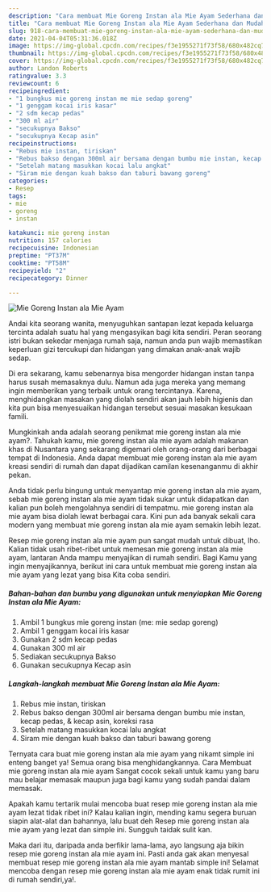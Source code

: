 ```yaml
---
description: "Cara membuat Mie Goreng Instan ala Mie Ayam Sederhana dan Mudah Dibuat"
title: "Cara membuat Mie Goreng Instan ala Mie Ayam Sederhana dan Mudah Dibuat"
slug: 918-cara-membuat-mie-goreng-instan-ala-mie-ayam-sederhana-dan-mudah-dibuat
date: 2021-04-04T05:31:36.018Z
image: https://img-global.cpcdn.com/recipes/f3e1955271f73f58/680x482cq70/mie-goreng-instan-ala-mie-ayam-foto-resep-utama.jpg
thumbnail: https://img-global.cpcdn.com/recipes/f3e1955271f73f58/680x482cq70/mie-goreng-instan-ala-mie-ayam-foto-resep-utama.jpg
cover: https://img-global.cpcdn.com/recipes/f3e1955271f73f58/680x482cq70/mie-goreng-instan-ala-mie-ayam-foto-resep-utama.jpg
author: Landon Roberts
ratingvalue: 3.3
reviewcount: 6
recipeingredient:
- "1 bungkus mie goreng instan me mie sedap goreng"
- "1 genggam kocai iris kasar"
- "2 sdm kecap pedas"
- "300 ml air"
- "secukupnya Bakso"
- "secukupnya Kecap asin"
recipeinstructions:
- "Rebus mie instan, tiriskan"
- "Rebus bakso dengan 300ml air bersama dengan bumbu mie instan, kecap pedas, &amp; kecap asin, koreksi rasa"
- "Setelah matang masukkan kocai lalu angkat"
- "Siram mie dengan kuah bakso dan taburi bawang goreng"
categories:
- Resep
tags:
- mie
- goreng
- instan

katakunci: mie goreng instan 
nutrition: 157 calories
recipecuisine: Indonesian
preptime: "PT37M"
cooktime: "PT58M"
recipeyield: "2"
recipecategory: Dinner

---
```



![Mie Goreng Instan ala Mie Ayam](https://img-global.cpcdn.com/recipes/f3e1955271f73f58/680x482cq70/mie-goreng-instan-ala-mie-ayam-foto-resep-utama.jpg)

Andai kita seorang wanita, menyuguhkan santapan lezat kepada keluarga tercinta adalah suatu hal yang mengasyikan bagi kita sendiri. Peran seorang istri bukan sekedar menjaga rumah saja, namun anda pun wajib memastikan keperluan gizi tercukupi dan hidangan yang dimakan anak-anak wajib sedap.

Di era  sekarang, kamu sebenarnya bisa mengorder hidangan instan tanpa harus susah memasaknya dulu. Namun ada juga mereka yang memang ingin memberikan yang terbaik untuk orang tercintanya. Karena, menghidangkan masakan yang diolah sendiri akan jauh lebih higienis dan kita pun bisa menyesuaikan hidangan tersebut sesuai masakan kesukaan famili. 



Mungkinkah anda adalah seorang penikmat mie goreng instan ala mie ayam?. Tahukah kamu, mie goreng instan ala mie ayam adalah makanan khas di Nusantara yang sekarang digemari oleh orang-orang dari berbagai tempat di Indonesia. Anda dapat membuat mie goreng instan ala mie ayam kreasi sendiri di rumah dan dapat dijadikan camilan kesenanganmu di akhir pekan.

Anda tidak perlu bingung untuk menyantap mie goreng instan ala mie ayam, sebab mie goreng instan ala mie ayam tidak sukar untuk didapatkan dan kalian pun boleh mengolahnya sendiri di tempatmu. mie goreng instan ala mie ayam bisa diolah lewat berbagai cara. Kini pun ada banyak sekali cara modern yang membuat mie goreng instan ala mie ayam semakin lebih lezat.

Resep mie goreng instan ala mie ayam pun sangat mudah untuk dibuat, lho. Kalian tidak usah ribet-ribet untuk memesan mie goreng instan ala mie ayam, lantaran Anda mampu menyajikan di rumah sendiri. Bagi Kamu yang ingin menyajikannya, berikut ini cara untuk membuat mie goreng instan ala mie ayam yang lezat yang bisa Kita coba sendiri.

<!--inarticleads1-->

##### Bahan-bahan dan bumbu yang digunakan untuk menyiapkan Mie Goreng Instan ala Mie Ayam:

1. Ambil 1 bungkus mie goreng instan (me: mie sedap goreng)
1. Ambil 1 genggam kocai iris kasar
1. Gunakan 2 sdm kecap pedas
1. Gunakan 300 ml air
1. Sediakan secukupnya Bakso
1. Gunakan secukupnya Kecap asin




<!--inarticleads2-->

##### Langkah-langkah membuat Mie Goreng Instan ala Mie Ayam:

1. Rebus mie instan, tiriskan
1. Rebus bakso dengan 300ml air bersama dengan bumbu mie instan, kecap pedas, &amp; kecap asin, koreksi rasa
1. Setelah matang masukkan kocai lalu angkat
1. Siram mie dengan kuah bakso dan taburi bawang goreng




Ternyata cara buat mie goreng instan ala mie ayam yang nikamt simple ini enteng banget ya! Semua orang bisa menghidangkannya. Cara Membuat mie goreng instan ala mie ayam Sangat cocok sekali untuk kamu yang baru mau belajar memasak maupun juga bagi kamu yang sudah pandai dalam memasak.

Apakah kamu tertarik mulai mencoba buat resep mie goreng instan ala mie ayam lezat tidak ribet ini? Kalau kalian ingin, mending kamu segera buruan siapin alat-alat dan bahannya, lalu buat deh Resep mie goreng instan ala mie ayam yang lezat dan simple ini. Sungguh taidak sulit kan. 

Maka dari itu, daripada anda berfikir lama-lama, ayo langsung aja bikin resep mie goreng instan ala mie ayam ini. Pasti anda gak akan menyesal membuat resep mie goreng instan ala mie ayam mantab simple ini! Selamat mencoba dengan resep mie goreng instan ala mie ayam enak tidak rumit ini di rumah sendiri,ya!.

